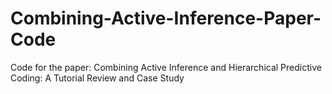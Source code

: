 # Combining-Active-Inference-Paper-Code
Code for the paper: Combining Active Inference and Hierarchical Predictive Coding: A Tutorial Review and Case Study
